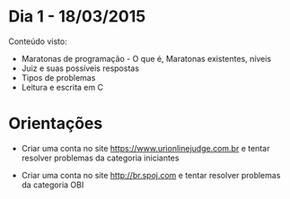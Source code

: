# Dia 1 - 18/03/2015
Conteúdo visto:

  - Maratonas de programação - O que é, Maratonas existentes, níveis
  - Juiz e suas possíveis respostas
  - Tipos de problemas
  - Leitura e escrita em C


# Orientações
  - Criar uma conta no site https://www.urionlinejudge.com.br e tentar resolver problemas da categoria iniciantes

  - Criar uma conta no site http://br.spoj.com e tentar resolver problemas da categoria OBI